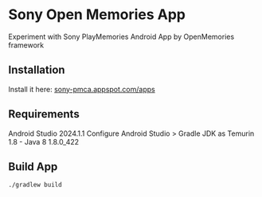 # Sony Open Memories App #

Experiment with Sony PlayMemories Android App by OpenMemories framework

## Installation ##
Install it here: [sony-pmca.appspot.com/apps](https://sony-pmca.appspot.com/apps)

## Requirements ##
Android Studio 2024.1.1
Configure Android Studio > Gradle JDK as Temurin 1.8 - Java 8 1.8.0_422

## Build App ##
```bash
./gradlew build
```
